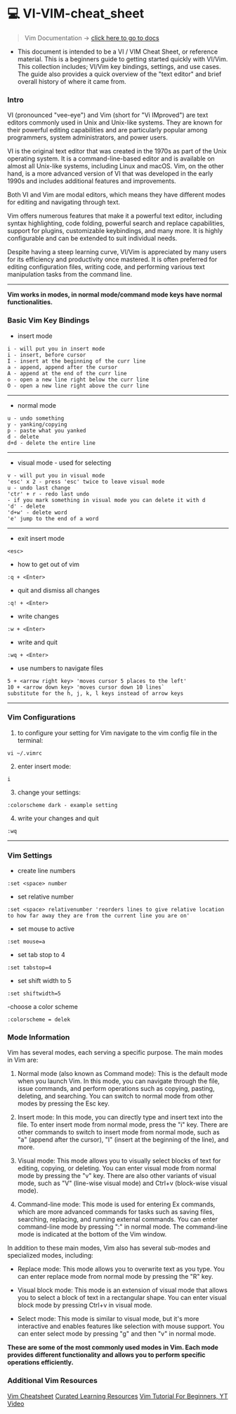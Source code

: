 # 💻 VI-VIM-cheat_sheet

> Vim Documentation -> [click here to go to docs](https://www.vim.org/docs.php)

- This document is intended to be a VI / VIM Cheat Sheet, or reference material. This is a beginners guide to getting started quickly with VI/Vim. This collection includes; VI/Vim key bindings, settings, and use cases. The guide also provides a quick overview of the "text editor" and brief overall history of where it came from.

### Intro
VI (pronounced "vee-eye") and Vim (short for "Vi IMproved") are text editors commonly used in Unix and Unix-like systems. They are known for their powerful editing capabilities and are particularly popular among programmers, system administrators, and power users.

VI is the original text editor that was created in the 1970s as part of the Unix operating system. It is a command-line-based editor and is available on almost all Unix-like systems, including Linux and macOS. Vim, on the other hand, is a more advanced version of VI that was developed in the early 1990s and includes additional features and improvements.

Both VI and Vim are modal editors, which means they have different modes for editing and navigating through text.

Vim offers numerous features that make it a powerful text editor, including syntax highlighting, code folding, powerful search and replace capabilities, support for plugins, customizable keybindings, and many more. It is highly configurable and can be extended to suit individual needs.

Despite having a steep learning curve, VI/Vim is appreciated by many users for its efficiency and productivity once mastered. It is often preferred for editing configuration files, writing code, and performing various text manipulation tasks from the command line.
________________________________________________

<strong>Vim works in modes, in normal mode/command mode keys have normal functionalities.</strong>

### Basic Vim Key Bindings

- insert mode
```
i - will put you in insert mode
i - insert, before cursor
I - insert at the beginning of the curr line
a - append, append after the cursor
A - append at the end of the curr line
o - open a new line right below the curr line
O - open a new line right above the curr line 
```
_____________________
- normal mode
```
u - undo something
y - yanking/copying
p - paste what you yanked
d - delete
d+d - delete the entire line
```
______________________
- visual mode - used for selecting
```
v - will put you in visual mode
'esc' x 2 - press 'esc' twice to leave visual mode
u - undo last change
'ctr' + r - redo last undo
- if you mark something in visual mode you can delete it with d
'd' - delete
'd+w' - delete word
'e' jump to the end of a word
```
______________________
- exit insert mode
```
<esc>
```
- how to get out of vim
```
:q + <Enter>
```
- quit and dismiss all changes
```
:q! + <Enter>
```
- write changes
```
:w + <Enter>
```
- write and quit
```
:wq + <Enter>
```
- use numbers to navigate files
```
5 + <arrow right key> 'moves cursor 5 places to the left'
10 + <arrow down key> 'moves cursor down 10 lines`
substitute for the h, j, k, l keys instead of arrow keys
```

_______________________
### Vim Configurations
1. to configure your setting for Vim navigate to the vim config file in the terminal:
```
vi ~/.vimrc
```
2. enter insert mode:
```
i
```
3. change your settings:
```
:colorscheme dark - example setting
```
4. write your changes and quit
```
:wq
```
____________________
### Vim Settings
- create line numbers
```
:set <space> number
```
- set relative number
```
:set <space> relativenumber 'reorders lines to give relative location to how far away they are from the current line you are on'
```
- set mouse to active
```
:set mouse=a
```
- set tab stop to 4
```
:set tabstop=4
```
- set shift width to 5
```
:set shiftwidth=5
```
-choose a color scheme
```
:colorscheme = delek
```

### Mode Information

Vim has several modes, each serving a specific purpose. The main modes in Vim are:

1. Normal mode (also known as Command mode): This is the default mode when you launch Vim. In this mode, you can navigate through the file, issue commands, and perform operations such as copying, pasting, deleting, and searching. You can switch to normal mode from other modes by pressing the Esc key.

2. Insert mode: In this mode, you can directly type and insert text into the file. To enter insert mode from normal mode, press the "i" key. There are other commands to switch to insert mode from normal mode, such as "a" (append after the cursor), "I" (insert at the beginning of the line), and more.

3. Visual mode: This mode allows you to visually select blocks of text for editing, copying, or deleting. You can enter visual mode from normal mode by pressing the "v" key. There are also other variants of visual mode, such as "V" (line-wise visual mode) and Ctrl+v (block-wise visual mode).

4. Command-line mode: This mode is used for entering Ex commands, which are more advanced commands for tasks such as saving files, searching, replacing, and running external commands. You can enter command-line mode by pressing ":" in normal mode. The command-line mode is indicated at the bottom of the Vim window.

In addition to these main modes, Vim also has several sub-modes and specialized modes, including:

- Replace mode: This mode allows you to overwrite text as you type. You can enter replace mode from normal mode by pressing the "R" key.

- Visual block mode: This mode is an extension of visual mode that allows you to select a block of text in a rectangular shape. You can enter visual block mode by pressing Ctrl+v in visual mode.

- Select mode: This mode is similar to visual mode, but it's more interactive and enables features like selection with mouse support. You can enter select mode by pressing "g" and then "v" in normal mode.

<strong>These are some of the most commonly used modes in Vim. Each mode provides different functionality and allows you to perform specific operations efficiently.</strong>

### Additional Vim Resources
[Vim Cheatsheet]("https://phoenixnap.com/kb/wp-content/uploads/2021/11/vim-commands-cheat-sheet-by-pnap.pdf")
[Curated Learning Resources]("https://learnbyexample.github.io/curated_resources/vim.html")
[Vim Tutorial For Beginners, YT Video]("https://youtu.be/RZ4p-saaQkc")